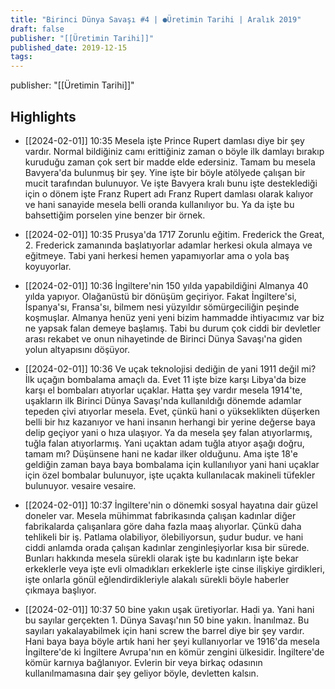 ```yaml
---
title: "Birinci Dünya Savaşı #4 | ●Üretimin Tarihi | Aralık 2019"
draft: false
publisher: "[[Üretimin Tarihi]]"
published_date: 2019-12-15
tags:
---
```

publisher: "[[Üretimin Tarihi]]"


## Highlights
* [[2024-02-01]] 10:35  Mesela işte Prince Rupert damlası diye bir şey vardır. Normal bildiğiniz camı erittiğiniz zaman o böyle ilk damlayı bırakıp kuruduğu zaman çok sert bir madde elde edersiniz. Tamam bu mesela Bavyera'da bulunmuş bir şey. Yine işte bir böyle atölyede çalışan bir mucit tarafından bulunuyor. Ve işte Bavyera kralı bunu işte desteklediği için o dönem işte Franz Rupert adı Franz Rupert damlası olarak kalıyor ve hani sanayide mesela belli oranda kullanılıyor bu. Ya da işte bu bahsettiğim porselen yine benzer bir örnek.

* [[2024-02-01]] 10:35  Prusya'da 1717 Zorunlu eğitim. Frederick the Great, 2. Frederick zamanında başlatıyorlar adamlar herkesi okula almaya ve eğitmeye. Tabi yani herkesi hemen yapamıyorlar ama o yola baş koyuyorlar.

* [[2024-02-01]] 10:36  İngiltere'nin 150 yılda yapabildiğini Almanya 40 yılda yapıyor. Olağanüstü bir dönüşüm geçiriyor. Fakat İngiltere'si, İspanya'sı, Fransa'sı, bilmem nesi yüzyıldır sömürgeciliğin peşinde koşmuşlar. Almanya henüz yeni yeni bizim hammadde ihtiyacımız var biz ne yapsak falan demeye başlamış. Tabi bu durum çok ciddi bir devletler arası rekabet ve onun nihayetinde de Birinci Dünya Savaşı'na giden yolun altyapısını döşüyor.

* [[2024-02-01]] 10:36  Ve uçak teknolojisi dediğin de yani 1911 değil mi? İlk uçağın bombalama amaçlı da. Evet 11 işte bize karşı Libya'da bize karşı el bombaları atıyorlar uçaklar. Hatta şey vardır mesela 1914'te, uşakların ilk Birinci Dünya Savaşı'nda kullanıldığı dönemde adamlar tepeden çivi atıyorlar mesela. Evet, çünkü hani o yükseklikten düşerken belli bir hız kazanıyor ve hani insanın herhangi bir yerine değerse baya delip geçiyor yani o hıza ulaşıyor. Ya da mesela şey falan atıyorlarmış, tuğla falan atıyorlarmış. Yani uçaktan adam tuğla atıyor aşağı doğru, tamam mı? Düşünsene hani ne kadar ilker olduğunu. Ama işte 18'e geldiğin zaman baya baya bombalama için kullanılıyor yani hani uçaklar için özel bombalar bulunuyor, işte uçakta kullanılacak makineli tüfekler bulunuyor. vesaire vesaire.

* [[2024-02-01]] 10:37  İngiltere'nin o dönemki sosyal hayatına dair güzel doneler var. Mesela mühimmat fabrikasında çalışan kadınlar diğer fabrikalarda çalışanlara göre daha fazla maaş alıyorlar. Çünkü daha tehlikeli bir iş. Patlama olabiliyor, ölebiliyorsun, şudur budur. ve hani ciddi anlamda orada çalışan kadınlar zenginleşiyorlar kısa bir sürede. Bunları hakkında mesela sürekli olarak işte bu kadınların işte bekar erkeklerle veya işte evli olmadıkları erkeklerle işte cinse ilişkiye girdikleri, işte onlarla gönül eğlendirdikleriyle alakalı sürekli böyle haberler çıkmaya başlıyor.

* [[2024-02-01]] 10:37  50 bine yakın uşak üretiyorlar. Hadi ya. Yani hani bu sayılar gerçekten 1. Dünya Savaşı'nın 50 bine yakın. İnanılmaz. Bu sayıları yakalayabilmek için hani screw the barrel diye bir şey vardır. Hani baya baya böyle artık hani her şeyi kullanıyorlar ve 1916'da mesela İngiltere'de ki İngiltere Avrupa'nın en kömür zengini ülkesidir. İngiltere'de kömür karnıya bağlanıyor. Evlerin bir veya birkaç odasının kullanılmamasına dair şey geliyor böyle, devletten kalsın.

